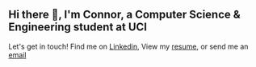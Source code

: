 ## Hi there 👋, I'm Connor, a Computer Science & Engineering student at UCI

Let's get in touch! Find me on [Linkedin](https://www.linkedin.com/in/connorauyong/), View my [resume](https://con169.github.io/personal-website/resume/ConnorAuyongResume2024.pdf), or send me an [email](mailto:connorauyong@gmail.com)

<!--
**con169/con169** is a ✨ _special_ ✨ repository because its `README.md` (this file) appears on your GitHub profile.

Here are some ideas to get you started:

- 🔭 I’m currently working on ...
- 🌱 I’m currently learning ...
- 👯 I’m looking to collaborate on ...
- 🤔 I’m looking for help with ...
- 💬 Ask me about ...
- 📫 How to reach me: ...
- 😄 Pronouns: ...
- ⚡ Fun fact: ...
-->

